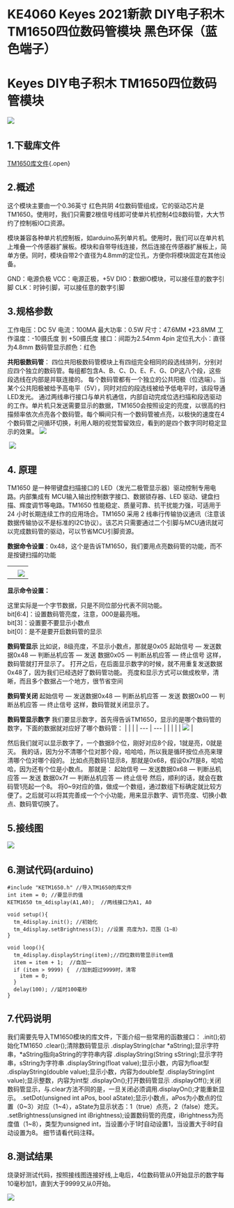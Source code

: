 # KE4060 Keyes 2021新款 DIY电子积木 TM1650四位数码管模块 黑色环保（蓝色端子）

# **Keyes DIY电子积木 TM1650四位数码管模块**

![](assets/1.png) 

## **1.下载库文件**

[TM1650库文件](./KETM1650.rar){.open}

## **2.概述**

这个模块主要由一个0.36英寸 红色共阴 4位数码管组成，它的驱动芯片是TM1650。使用时，我们只需要2根信号线即可使单片机控制4位8数码管，大大节约了控制板IO口资源。

模块兼容各种单片机控制板，如arduino系列单片机。使用时，我们可以在单片机上堆叠一个传感器扩展板。模块和自带导线连接，然后连接在传感器扩展板上，简单方便。同时，模块自带2个直径为4.8mm的定位孔，方便你将模块固定在其他设备。

GND：电源负极
VCC：电源正极，+5V
DIO：数据IO模块，可以接任意的数字引脚
CLK：时钟引脚，可以接任意的数字引脚

## **3.规格参数**
工作电压：DC 5V
电流：100MA
最大功率：0.5W
尺寸：47.6MM \*23.8MM
工作温度：\-10摄氏度 到 +50摄氏度
接口：间距为2.54mm 4pin
定位孔大小：直径为4.8mm
数码管显示颜色：红色

**共阳极数码管**：
四位共阳极数码管模块上有四组完全相同的段选线排列，分别对应四个独立的数码管。每组都包含A、B、C、D、E、F、G、DP这八个段，这些段选线在内部是并联连接的。
每个数码管都有一个独立的公共阳极（位选端）。当某个公共阳极被给予高电平（5V），同时对应的段选线被给予低电平时，该段导通LED发光。
通过两线串行接口与单片机通信，内部自动完成位选扫描和段选驱动的工作。单片机只发送需要显示的数据，TM1650会按照设定的亮度，以很高的扫描频率依次点亮各个数码管。每个瞬间只有一个数码管被点亮，以极快的速度在4个数码管之间循环切换，利用人眼的视觉暂留效应，看到的是四个数字同时稳定显示的效果。
 ![](assets/2.1.png) 

 ![](assets/2.2.png) 
## 4. **原理**

TM1650 是一种带键盘扫描接口的 LED（发光二极管显示器）驱动控制专用电路。内部集成有 MCU输入输出控制数字接口、数据锁存器、LED 驱动、键盘扫描、辉度调节等电路。TM1650 性能稳定、质量可靠、抗干扰能力强，可适用于 24 小时长期连续工作的应用场合。TM1650 采用 2 线串行传输协议通讯（注意该数据传输协议不是标准的I2C协议）。该芯片只需要通过二个引脚与MCU通讯就可以完成数码管的驱动，可以节省MCU引脚资源。



**数据命令设置**：0x48，这个是告诉TM1650，我们要用点亮数码管的功能，而不是按键扫描的功能

|     |     |
| --- | --- |
|     |
|     | ![](assets/3.png) |

**显示命令设置：**

这里实际是一个字节数据，只是不同位部分代表不同功能。  
bit\[6:4\]：设置数码管亮度，注意，000是最亮哦。  
bit\[3\]：设置要不要显示小数点  
bit\[0\]：是不是要开启数码管的显示

**数码管显示**
比如说，8级亮度，不显示小数点，那就是0x05
起始信号 — 发送数据0x48 — 判断丛机应答 — 发送 数据0x05 — 判断丛机应答 — 终止信号
这样，数码管就打开显示了。
打开之后，在后面显示数字的时候，就不用重复发送数据0x48了，因为我们已经选好了数码管功能。
亮度和显示方式可以做成枚举，清晰，而且多个数据占一个地方，很节省空间

**数码管关闭**
起始信号 — 发送数据0x48 — 判断丛机应答 — 发送 数据0x00 — 判断丛机应答 — 终止信号
这样，数码管就关闭显示了。

**数码管显示数字**
我们要显示数字，首先得告诉TM1650，显示的是哪个数码管的数字，下面的数据就对应好了哪个数码管：
|     |     |
| --- | --- |
|     |
|     | ![](assets/4.png) |

然后我们就可以显示数字了，一个数据8个位，刚好对应8个段，1就是亮，0就是灭。
我的话，因为分不清哪个位对那个段，哈哈哈，所以我是循环按位点亮来理清哪个位对哪个段的。
比如点亮数码1显示8，那就是0x68，假设0x7f是8，哈哈哈，因为还有个位是小数点。
那就是：
起始信号 — 发送数据0x68 — 判断丛机应答 — 发送 数据0x7f — 判断丛机应答 — 终止信号
然后，顺利的话，就会在数码管1亮起一个8。
将0~9对应的值，做成一个数组，通过数组下标确定就比较方便了。之后就可以将其完善成一个个小功能，用来显示数字、调节亮度、切换小数点、数码管切换了。

## **5.接线图**

![](assets/5.png) 

## **6.测试代码(arduino)**

```
#include "KETM1650.h" //导入TM1650的库文件
int item = 0; //要显示的值
KETM1650 tm_4display(A1,A0);  //两线接口为A1, A0

void setup(){
  tm_4display.init(); //初始化
  tm_4display.setBrightness(3); //设置 亮度为3，范围（1~8）
}

void loop(){
  tm_4display.displayString(item);//四位数码管显示item值
  item = item + 1;  //自加一
  if (item > 9999) {  //加到超过9999时，清零
    item = 0; 
  }
  delay(100); //延时100毫秒
}
```
## **7.代码说明**

我们需要先导入TM1650模块的库文件，下面介绍一些常用的函数接口：
.init();初始化TM1650
.clear();清除数码管显示
.displayString(char *aString);显示字符串，*aString指向aString的字符串内容
.displayString(String sString);显示字符串，sString为字符串
.displayString(float value);显示小数，内容为float型
.displayString(double value);显示小数，内容为double型
.displayString(int value);显示整数，内容为int型
.displayOn();打开数码管显示
.displayOff();关闭数码管显示，与.clear方法不同的是，一旦关闭必须调用.displayOn();才能重新显示。
.setDot(unsigned int aPos, bool aState);显示小数点，aPos为小数点的位置（0~3）对应（1~4），aState为显示状态：1（true）点亮，2（false）熄灭。
.setBrightness(unsigned int iBrightness);设置数码管的亮度，iBrightness为亮度值（1~8），类型为unsigned int，当设置小于1时自动设置1，当设置大于8时自动设置为8。
细节请看代码注释。

## **8.测试结果**

烧录好测试代码，按照接线图连接好线,上电后，4位数码管从0开始显示的数字每10毫秒加1，直到大于9999又从0开始。

![](assets/6.png)
